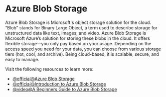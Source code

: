 # Azure Blob Storage

Azure Blob Storage is Microsoft's object storage solution for the cloud. “Blob” stands for Binary Large Object, a term used to describe storage for unstructured data like text, images, and video. Azure Blob Storage is Microsoft Azure’s solution for storing these blobs in the cloud. It offers flexible storage—you only pay based on your usage. Depending on the access speed you need for your data, you can choose from various storage tiers (hot, cool, and archive). Being cloud-based, it is scalable, secure, and easy to manage.

Visit the following resources to learn more:

- [@official@Azure Blob Storage](https://azure.microsoft.com/en-us/products/storage/blobs)
- [@official@Introduction to Azure Blob Storage](https://learn.microsoft.com/en-us/azure/storage/blobs/storage-blobs-introduction)
- [@video@A Beginners Guide to Azure Blob Storage](https://www.youtube.com/watch?v=ah1XqItWkuc&t=300s)